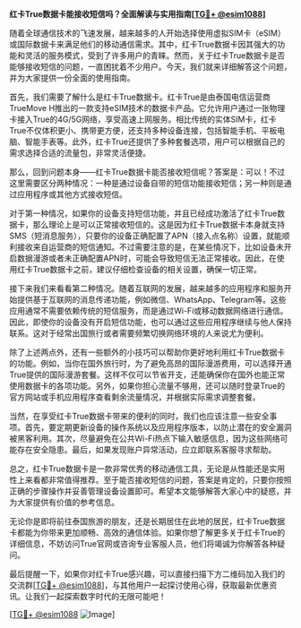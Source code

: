 **红卡True数据卡能接收短信吗？全面解读与实用指南[[TG💪+ @esim1088](https://t.me/s/esim1088)]**

随着全球通信技术的飞速发展，越来越多的人开始选择使用虚拟SIM卡（eSIM）或国际数据卡来满足他们的移动通信需求。其中，红卡True数据卡因其强大的功能和灵活的服务模式，受到了许多用户的青睐。然而，关于红卡True数据卡是否能够接收短信的问题，一直困扰着不少用户。今天，我们就来详细解答这个问题，并为大家提供一份全面的使用指南。

首先，我们需要了解什么是红卡True数据卡。红卡True是由泰国电信运营商TrueMove H推出的一款支持eSIM技术的数据卡产品。它允许用户通过一张物理卡接入True的4G/5G网络，享受高速上网服务。相比传统的实体SIM卡，红卡True不仅体积更小、携带更方便，还支持多种设备连接，包括智能手机、平板电脑、智能手表等。此外，红卡True还提供了多种套餐选项，用户可以根据自己的需求选择合适的流量包，非常灵活便捷。

那么，回到问题本身——红卡True数据卡能否接收短信呢？答案是：可以！不过这里需要区分两种情况：一种是通过设备自带的短信功能接收短信；另一种则是通过应用程序或其他方式接收短信。

对于第一种情况，如果你的设备支持短信功能，并且已经成功激活了红卡True数据卡，那么理论上是可以正常接收短信的。这是因为红卡True数据卡本身就支持SMS（短消息服务），只要你的设备正确配置了APN（接入点名称）设置，就能顺利接收来自运营商的短信通知。不过需要注意的是，在某些情况下，比如设备未开启数据漫游或者未正确配置APN时，可能会导致短信无法正常接收。因此，在使用红卡True数据卡之前，建议仔细检查设备的相关设置，确保一切正常。

接下来我们来看看第二种情况。随着互联网的发展，越来越多的应用程序和服务开始提供基于互联网的消息传递功能，例如微信、WhatsApp、Telegram等。这些应用通常不需要依赖传统的短信服务，而是通过Wi-Fi或移动数据网络进行通信。因此，即使你的设备没有开启短信功能，也可以通过这些应用程序继续与他人保持联系。这对于经常出国旅行或者需要频繁切换网络环境的人来说尤为便利。

除了上述两点外，还有一些额外的小技巧可以帮助你更好地利用红卡True数据卡的功能。例如，当你在国外旅行时，为了避免高昂的国际漫游费用，可以选择开通True提供的国际漫游套餐。这样不仅可以节省开支，还能确保你在国外也能正常使用数据卡的各项功能。另外，如果你担心流量不够用，还可以随时登录True的官方网站或手机应用程序查看剩余流量情况，并根据实际需求调整套餐。

当然，在享受红卡True数据卡带来的便利的同时，我们也应该注意一些安全事项。首先，要定期更新设备的操作系统以及应用程序版本，以防止潜在的安全漏洞被黑客利用。其次，尽量避免在公共Wi-Fi热点下输入敏感信息，因为这些网络可能存在安全隐患。最后，如果发现账户异常活动，应立即联系客服寻求帮助。

总之，红卡True数据卡是一款非常优秀的移动通信工具，无论是从性能还是实用性上来看都非常值得推荐。至于能否接收短信的问题，答案是肯定的，只要你按照正确的步骤操作并妥善管理设备设置即可。希望本文能够解答大家心中的疑惑，并为大家提供有价值的参考信息。

无论你是即将前往泰国旅游的朋友，还是长期居住在此地的居民，红卡True数据卡都能为你带来更加顺畅、高效的通信体验。如果你想了解更多关于红卡True的详细信息，不妨访问True官网或咨询专业客服人员，他们将竭诚为你解答各种疑问。

最后提醒一下，如果你对红卡True感兴趣，可以直接扫描下方二维码加入我们的交流群[[TG💪+ @esim1088](https://t.me/s/esim1088)]，与其他用户一起探讨使用心得，获取最新优惠资讯。让我们一起探索数字时代的无限可能吧！

[[TG💪+ @esim1088](https://t.me/s/esim1088) ![Image](https://i.postimg.cc/4NQfJmqS/Snipaste-2025-05-13-00-14-12.png)]